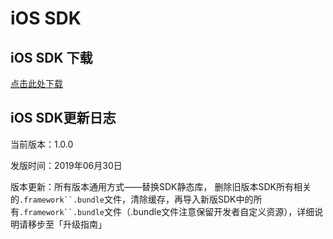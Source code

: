 # iOS SDK

## iOS SDK 下载

[点击此处下载](https://linkedme.cc/sdk/linkaccount/linkaccount_lib_ios_1.0.0.zip)

## iOS SDK更新日志

当前版本：1.0.0

发版时间：2019年06月30日

版本更新：所有版本通用方式——替换SDK静态库， 删除旧版本SDK所有相关的```.framework``.bundle```文件，清除缓存，再导入新版SDK中的所有```.framework``.bundle```文件（.bundle文件注意保留开发者自定义资源），详细说明请移步至「升级指南」



